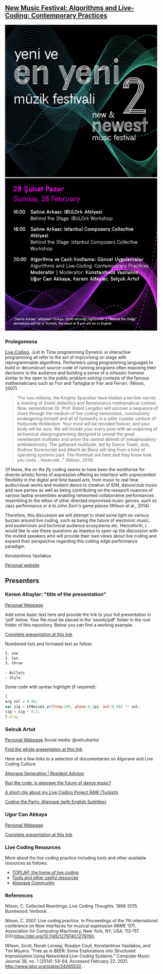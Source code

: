 ## [New Music Festival: Algorithms and Live-Coding: Contemporary Practices](https://www.arter.org.tr/en/algorithms-and-live-coding)


<img src="img/YEYMF_2_Program-SM-08.jpg" width="500" height="500">
<img src="img/YEYMF_2_Program-SM-03.jpg" width="500" height="500">

### Prolegomena
[Live Coding](https://toplap.org/about/), Just In Time programming Dynamic or interactive programming all refer to the act of improvising on stage with reprogrammable algorithms. Performers using programming languages to build or deconstruct source-code of running programs often exposing their decisions to the audience and building a sense of a virtuosic liveness similar to the open to the public _problem solving_ contests of the famous mathematicians such as Fior and Tartaglia or Fior and Ferrari. (Nilson, 2007).

> "For two millenia, the Knights Spacebar have hidden a terrible secret; a meeting of Greek dialectics and Renaissance mathematical contest. Now, semenitician Dr. Prof. Robot Langdon will uncover a sequence of clues through the medium of live coding semicolons, conclusively endangering himself and all of humanity in a roller coaster venture of Hollycode thrillerdom. Your mind will be recoded forever, and your body will be ours. We will invade your every pore with an outporing of alchemical uberprogramming designed to unseal the great reverberant multiplex and snore the central delimiti of metaphasatory ambidextrosity. The gathered multitude, led by Dance Towel, slob, Andrew Sorenscript and Alberti de Bassi will sing from a time of operating systems past. The Illuminati are here and they know how you code... hexecute..." (Nilson, 2016)

Of these, the _on the fly_ coding seems to have been the workhorse for diverse artistic forms of expression offering an interface with unprecended flexibility in the digital and time based arts, from music to real time audio/visual works and modern dance to creation of IDM, dance/club music and rave parties as well as being contributing on the research nuances of various laptop ensembles enabling networked collaborative performances resembling to the ethos of other directed improvised music genres, such as Jazz performance or _à la_ John Zorn's game pieces (Wilson et al., 2014).

Therefore, this discussion we will attempt to shed some light on various buzzes around live coding, such as being the future of electronic music, and esotericism and technical audience ecosystems etc. Henceforth, I would like to use these questions as impetus to open up the discussion with the invited speakers who will provide their own views about live coding and expand their perspective regarding this cutting edge performance paradigm.

Konstantinos Vasilakos

[Personal website](https://konvas.github.io/about/)

## Presenters

### Kerem Altaylar: "title of the presentation"
[Personal Webpage](...)

Add some basic text here and provide the link to your full presentation in 'pdf' below. Your file must be placed in the 'assets/pdf' folder in the root folder of this repository. Below you can find a working example.

[Complete presentation at this link](assets/pdf/YeniveEnYeniMuzikFestivali21.pdf)

Numbered lists and formated text as follow:

```
1. one
2. two
3. three

- Bullets
- Style
```
Some code with syntax highlight (if required):

```javascript
{
arg vol = 0.99; 
var sig = LFNoise1.ar(freq:199, phase:0.2pi, mul:0.99) ** vol;
sig = sig * 0.5;
}.play
```

### Selcuk Artut
[Personal Webpage](https://www.selcukartut.com)
Social media: @selcukartut

[Find the whole presentation at this link](...)

Here are a few links to a selection of documentaries on Algorave and Live Coding Culture

[Algorave Generation | Resident Advisor](https://www.youtube.com/watch?v=S2EZqikCIfY&ab_channel=ResidentAdvisor)


[Run the code: is algorave the future of dance music?](https://www.youtube.com/watch?v=h340aNznHnM&ab_channel=GuardianCulture)


[A short clip about my Live Coding Project RAW (Turkish)](https://www.youtube.com/watch?v=Fc1UozFJd-E&t=109s&ab_channel=Digilogue)

[Coding the Party: Algorave (with English Subtitles)](https://www.youtube.com/watch?v=BcbsDcZ9k-A&ab_channel=selcukartut)

### Ugur Can Akkaya
[Personal Webpage]()

[Complete presentation at this link](...)

### Live Coding Resources
More about the live coding practice including tools and other available resources as follows:
- [TOPLAP: the home of live coding](https://toplap.org)
- [Tools and other useful resources](https://github.com/toplap/awesome-livecoding)
- [Algorave Community](https://algorave.com)

### References
Nilson, C. Collected Rewritings: Live Coding Thoughts, 1968-2015. Burntwood: Verbose.

Nilson, C. 2007. Live coding practice. In Proceedings of the 7th international conference on New interfaces for musical expression (NIME '07). Association for Computing Machinery, New York, NY, USA, 112–117. DOI:https://doi.org/10.1145/1279740.1279760.

Wilson, Scott, Norah Lorway, Rosalyn Coull, Konstantinos Vasilakos, and Tim Moyers. "Free as in BEER: Some Explorations into Structured Improvisation Using Networked Live-Coding Systems." Computer Music Journal 38, no. 1 (2014): 54-64. Accessed February 22, 2021. http://www.jstor.org/stable/24265532.
